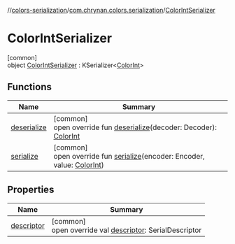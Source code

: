 //[colors-serialization](../../../index.md)/[com.chrynan.colors.serialization](../index.md)/[ColorIntSerializer](index.md)

# ColorIntSerializer

[common]\
object [ColorIntSerializer](index.md) : KSerializer&lt;[ColorInt](../../../../colors-core/colors-core/com.chrynan.colors/-color-int/index.md)&gt;

## Functions

| Name | Summary |
|---|---|
| [deserialize](deserialize.md) | [common]<br>open override fun [deserialize](deserialize.md)(decoder: Decoder): [ColorInt](../../../../colors-core/colors-core/com.chrynan.colors/-color-int/index.md) |
| [serialize](serialize.md) | [common]<br>open override fun [serialize](serialize.md)(encoder: Encoder, value: [ColorInt](../../../../colors-core/colors-core/com.chrynan.colors/-color-int/index.md)) |

## Properties

| Name | Summary |
|---|---|
| [descriptor](descriptor.md) | [common]<br>open override val [descriptor](descriptor.md): SerialDescriptor |

